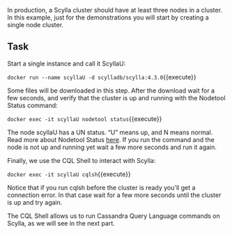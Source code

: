 In production, a Scylla cluster should have at least three nodes in a cluster. In this example, just for the demonstrations you will start by creating a single node cluster. 

## Task

Start a single instance and call it ScyllaU:

`docker run --name scyllaU -d scylladb/scylla:4.3.0`{{execute}}

Some files will be downloaded in this step. After the download wait for a few seconds, and verify that the cluster is up and running with the Nodetool Status command:

`docker exec -it scyllaU nodetool status`{{execute}}

The node scyllaU has a UN status. “U” means up, and N means normal. Read more about Nodetool Status [here](https://docs.scylladb.com/operating-scylla/nodetool-commands/status/). If you run the command and the node is not up and running yet wait a few more seconds and run it again.

Finally, we use the CQL Shell to interact with Scylla:

`docker exec -it scyllaU cqlsh`{{execute}}

Notice that if you run cqlsh before the cluster is ready you'll get a connection error. In that case wait for a few more seconds until the cluster is up and try again.

The CQL Shell allows us to run Cassandra Query Language commands on Scylla, as we will see in the next part.


